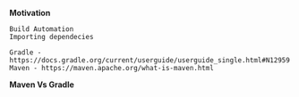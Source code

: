 **Motivation**

    Build Automation
    Importing dependecies 
    
    Gradle - https://docs.gradle.org/current/userguide/userguide_single.html#N12959
    Maven - https://maven.apache.org/what-is-maven.html
    
**Maven Vs Gradle**



